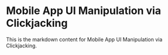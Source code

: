 # Mobile App UI Manipulation via Clickjacking

This is the markdown content for Mobile App UI Manipulation via Clickjacking.
